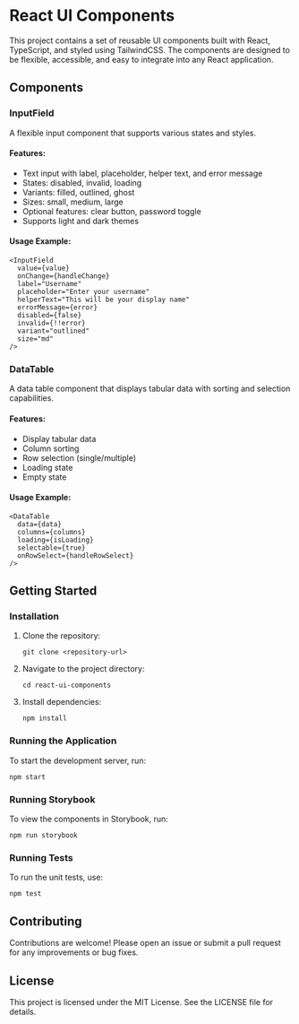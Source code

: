 # React UI Components

This project contains a set of reusable UI components built with React, TypeScript, and styled using TailwindCSS. The components are designed to be flexible, accessible, and easy to integrate into any React application.

## Components

### InputField

A flexible input component that supports various states and styles.

#### Features:
- Text input with label, placeholder, helper text, and error message
- States: disabled, invalid, loading
- Variants: filled, outlined, ghost
- Sizes: small, medium, large
- Optional features: clear button, password toggle
- Supports light and dark themes

#### Usage Example:
```tsx
<InputField
  value={value}
  onChange={handleChange}
  label="Username"
  placeholder="Enter your username"
  helperText="This will be your display name"
  errorMessage={error}
  disabled={false}
  invalid={!!error}
  variant="outlined"
  size="md"
/>
```

### DataTable

A data table component that displays tabular data with sorting and selection capabilities.

#### Features:
- Display tabular data
- Column sorting
- Row selection (single/multiple)
- Loading state
- Empty state

#### Usage Example:
```tsx
<DataTable
  data={data}
  columns={columns}
  loading={isLoading}
  selectable={true}
  onRowSelect={handleRowSelect}
/>
```

## Getting Started

### Installation

1. Clone the repository:
   ```
   git clone <repository-url>
   ```

2. Navigate to the project directory:
   ```
   cd react-ui-components
   ```

3. Install dependencies:
   ```
   npm install
   ```

### Running the Application

To start the development server, run:
```
npm start
```

### Running Storybook

To view the components in Storybook, run:
```
npm run storybook
```

### Running Tests

To run the unit tests, use:
```
npm test
```

## Contributing

Contributions are welcome! Please open an issue or submit a pull request for any improvements or bug fixes.

## License

This project is licensed under the MIT License. See the LICENSE file for details.